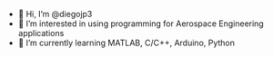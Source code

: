 - 👋 Hi, I’m @diegojp3
- 👀 I’m interested in using programming for Aerospace Engineering applications
- 🌱 I’m currently learning MATLAB, C/C++, Arduino, Python
<!---
diegojp3/diegojp3 is a ✨ special ✨ repository because its `README.md` (this file) appears on your GitHub profile.
You can click the Preview link to take a look at your changes.
--->
